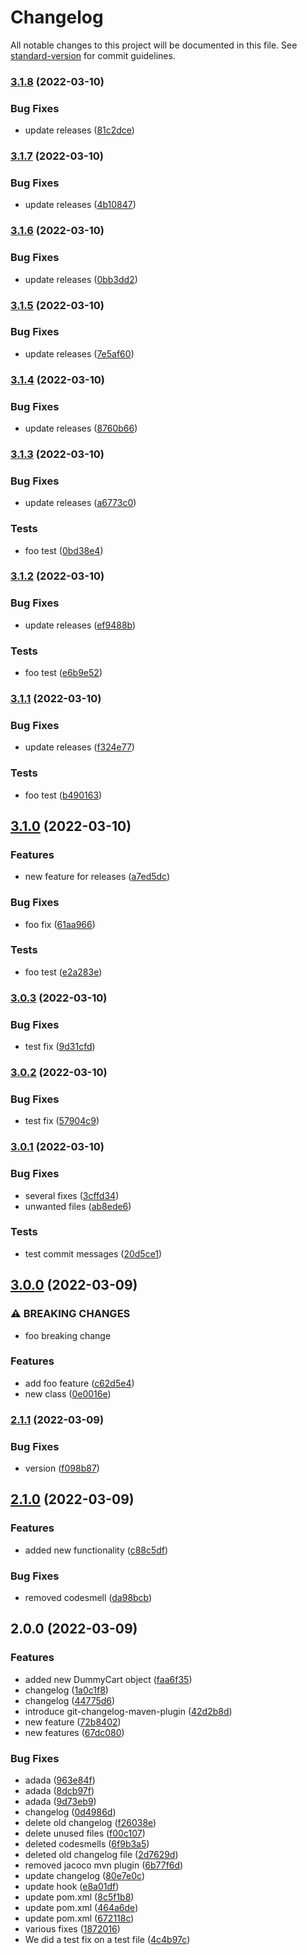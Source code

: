 # Changelog

All notable changes to this project will be documented in this file. See [standard-version](https://github.com/conventional-changelog/standard-version) for commit guidelines.

### [3.1.8](https://github.com/EvgeniaPatsoni/TestRelease/compare/3.1.7...3.1.8) (2022-03-10)


### Bug Fixes

* update releases ([81c2dce](https://github.com/EvgeniaPatsoni/TestRelease/commits/81c2dce14cac1c6622bd28f91cc4af7005cc3cb6))

### [3.1.7](https://github.com/EvgeniaPatsoni/TestRelease/compare/3.1.6...3.1.7) (2022-03-10)


### Bug Fixes

* update releases ([4b10847](https://github.com/EvgeniaPatsoni/TestRelease/commits/4b10847ead2131617027e89cc9418a3e2aeaca7b))

### [3.1.6](https://github.com/EvgeniaPatsoni/TestRelease/compare/3.1.5...3.1.6) (2022-03-10)


### Bug Fixes

* update releases ([0bb3dd2](https://github.com/EvgeniaPatsoni/TestRelease/commits/0bb3dd2ea86bffefca5ffe177ea8f86a564c9f83))

### [3.1.5](https://github.com/EvgeniaPatsoni/TestRelease/compare/3.1.4...3.1.5) (2022-03-10)


### Bug Fixes

* update releases ([7e5af60](https://github.com/EvgeniaPatsoni/TestRelease/commits/7e5af60ef3cf8a034c722958f90300d346e8db39))

### [3.1.4](https://github.com/EvgeniaPatsoni/TestRelease/compare/3.1.3...3.1.4) (2022-03-10)


### Bug Fixes

* update releases ([8760b66](https://github.com/EvgeniaPatsoni/TestRelease/commits/8760b66774bebf1381cf087f46c5e7160771156d))

### [3.1.3](https://github.com/EvgeniaPatsoni/TestRelease/compare/3.1.2...3.1.3) (2022-03-10)


### Bug Fixes

* update releases ([a6773c0](https://github.com/EvgeniaPatsoni/TestRelease/commits/a6773c0027ee1274644292bd19b87aa491242b8d))


### Tests

* foo test ([0bd38e4](https://github.com/EvgeniaPatsoni/TestRelease/commits/0bd38e456e91df280aac0c9d9ca0387d8d55d6a8))

### [3.1.2](https://github.com/EvgeniaPatsoni/TestRelease/compare/3.1.1...3.1.2) (2022-03-10)


### Bug Fixes

* update releases ([ef9488b](https://github.com/EvgeniaPatsoni/TestRelease/commits/ef9488b97b9c093d0071032554a317dc2d713be5))


### Tests

* foo test ([e6b9e52](https://github.com/EvgeniaPatsoni/TestRelease/commits/e6b9e52a9c1350f2cb9cfa3ccc5fa0b129700250))

### [3.1.1](https://github.com/EvgeniaPatsoni/TestRelease/compare/3.1.0...3.1.1) (2022-03-10)


### Bug Fixes

* update releases ([f324e77](https://github.com/EvgeniaPatsoni/TestRelease/commits/f324e77fa3001c2fad8501fab655411473a64421))


### Tests

* foo test ([b490163](https://github.com/EvgeniaPatsoni/TestRelease/commits/b490163b47c9ed70925342690f7fe1ddeb5e30c9))

## [3.1.0](https://github.com/EvgeniaPatsoni/TestRelease/compare/3.0.3...3.1.0) (2022-03-10)


### Features

* new feature for releases ([a7ed5dc](https://github.com/EvgeniaPatsoni/TestRelease/commits/a7ed5dc01c3e2a69f9e1a14d09ff887f25b09fe1))


### Bug Fixes

* foo fix ([61aa966](https://github.com/EvgeniaPatsoni/TestRelease/commits/61aa966384d606e2a0ba08eb4e404b393744bf63))


### Tests

* foo test ([e2a283e](https://github.com/EvgeniaPatsoni/TestRelease/commits/e2a283e2eaca49fd8b4f15ed7ba6d3d49e7697de))

### [3.0.3](https://github.com/EvgeniaPatsoni/TestRelease/compare/3.0.2...3.0.3) (2022-03-10)


### Bug Fixes

* test fix ([9d31cfd](https://github.com/EvgeniaPatsoni/TestRelease/commits/9d31cfdaf340fe2e11828a939b339ecbe84d8f9f))

### [3.0.2](https://github.com/EvgeniaPatsoni/TestRelease/compare/v3.0.1...v3.0.2) (2022-03-10)


### Bug Fixes

* test fix ([57904c9](https://github.com/EvgeniaPatsoni/TestRelease/commits/57904c942eb92286e77052410985eaba8ddd9f82))

### [3.0.1](https://github.com/EvgeniaPatsoni/TestRelease/compare/v3.0.0...v3.0.1) (2022-03-10)


### Bug Fixes

* several fixes ([3cffd34](https://github.com/EvgeniaPatsoni/TestRelease/commits/3cffd340449d1596ec8570f6cfe72c12ddf53188))
* unwanted files ([ab8ede6](https://github.com/EvgeniaPatsoni/TestRelease/commits/ab8ede6665213313cd2cf7a59f6f76e45553c8c7))


### Tests

* test commit messages ([20d5ce1](https://github.com/EvgeniaPatsoni/TestRelease/commits/20d5ce1c4ae607f24e1a667a04566fd2ece6842f))

## [3.0.0](https://github.com/EvgeniaPatsoni/TestRelease/compare/v2.1.1...v3.0.0) (2022-03-09)


### ⚠ BREAKING CHANGES

* foo breaking change

### Features

* add foo feature ([c62d5e4](https://github.com/EvgeniaPatsoni/TestRelease/commit/c62d5e4f13d38a7d2ee269c2c86d0e97467f6ac8))
* new class ([0e0016e](https://github.com/EvgeniaPatsoni/TestRelease/commit/0e0016e651b8bc56d8db8ecd2137e500b12c11cd))

### [2.1.1](https://github.com/EvgeniaPatsoni/TestRelease/compare/v2.1.0...v2.1.1) (2022-03-09)


### Bug Fixes

* version ([f098b87](https://github.com/EvgeniaPatsoni/TestRelease/commit/f098b87567157b3815957282a5971a3c6c8cbc1e))

## [2.1.0](https://github.com/EvgeniaPatsoni/TestRelease/compare/v2.0.0...v2.1.0) (2022-03-09)


### Features

* added new functionality ([c88c5df](https://github.com/EvgeniaPatsoni/TestRelease/commit/c88c5dfa038a4d483e35d230916f773f518198da))


### Bug Fixes

* removed codesmell ([da98bcb](https://github.com/EvgeniaPatsoni/TestRelease/commit/da98bcba0aeeabf6460626e01224d2ef30304dbe))

## 2.0.0 (2022-03-09)


### Features

* added new DummyCart object ([faa6f35](https://github.com/EvgeniaPatsoni/TestRelease/commit/faa6f35ac8e7321ce072f4369176e61d55224dda))
* changelog ([1a0c1f8](https://github.com/EvgeniaPatsoni/TestRelease/commit/1a0c1f80df6c4219080a8e816f884b2ee9d6f66e))
* changelog ([44775d6](https://github.com/EvgeniaPatsoni/TestRelease/commit/44775d6289611e32608619e8ead9f1be25437146))
* introduce git-changelog-maven-plugin ([42d2b8d](https://github.com/EvgeniaPatsoni/TestRelease/commit/42d2b8d0373f2af6efd51a9f7f755b1ad54ca9de))
* new feature ([72b8402](https://github.com/EvgeniaPatsoni/TestRelease/commit/72b8402125f7c73fb5f0bad53746c70dc3fd7f0f))
* new features ([67dc080](https://github.com/EvgeniaPatsoni/TestRelease/commit/67dc0802822c21076268e13db7805b4b116d1c58))


### Bug Fixes

* adada ([963e84f](https://github.com/EvgeniaPatsoni/TestRelease/commit/963e84fb348cf137a3ff4d0749746cf3aae863a5))
* adada ([8dcb97f](https://github.com/EvgeniaPatsoni/TestRelease/commit/8dcb97f53cfe854d8555590c7ed7254318982e0a))
* adada ([9d73eb9](https://github.com/EvgeniaPatsoni/TestRelease/commit/9d73eb984c19221b976fb89881475f15dd139ff6))
* changelog ([0d4986d](https://github.com/EvgeniaPatsoni/TestRelease/commit/0d4986dc767091c3f22057b1a03a0152cf9b86fe))
* delete old changelog ([f26038e](https://github.com/EvgeniaPatsoni/TestRelease/commit/f26038ee1d0f8560e99e33a3642533e713355a9b))
* delete unused files ([f00c107](https://github.com/EvgeniaPatsoni/TestRelease/commit/f00c107d9fc81bf1ef5debdb712bb52e448aa1e1))
* deleted codesmells ([6f9b3a5](https://github.com/EvgeniaPatsoni/TestRelease/commit/6f9b3a50c26a6d88406fa047bb51e518a4441672))
* deleted old changelog file ([2d7629d](https://github.com/EvgeniaPatsoni/TestRelease/commit/2d7629d8d4254f0df5fe0a776f2b0bdd30df8677))
* removed jacoco mvn plugin ([6b77f6d](https://github.com/EvgeniaPatsoni/TestRelease/commit/6b77f6dacb6850f2b7efe71e98bfb21d4655e2d0))
* update changelog ([80e7e0c](https://github.com/EvgeniaPatsoni/TestRelease/commit/80e7e0c7f03d25b1c88312b879be986173c0a8c0))
* update hook ([e8a01df](https://github.com/EvgeniaPatsoni/TestRelease/commit/e8a01dfc9eb20509c9c77ddc9ceff6179e052caa))
* update pom.xml ([8c5f1b8](https://github.com/EvgeniaPatsoni/TestRelease/commit/8c5f1b8906cd4e03cafe4d6500db2cc32f03e806))
* update pom.xml ([464a6de](https://github.com/EvgeniaPatsoni/TestRelease/commit/464a6dedb86743b3d29a61679a85f75e17b5a916))
* update pom.xml ([672118c](https://github.com/EvgeniaPatsoni/TestRelease/commit/672118ce8dce0099ea798774a88e0f90c33925b8))
* various fixes ([1872016](https://github.com/EvgeniaPatsoni/TestRelease/commit/1872016ba00cbcdb4f2b7999f454049ee2d5164f))
* We did a test fix on a test file ([4c4b97c](https://github.com/EvgeniaPatsoni/TestRelease/commit/4c4b97cef77c40924cd0da82b2c2e7716b6765b1))
